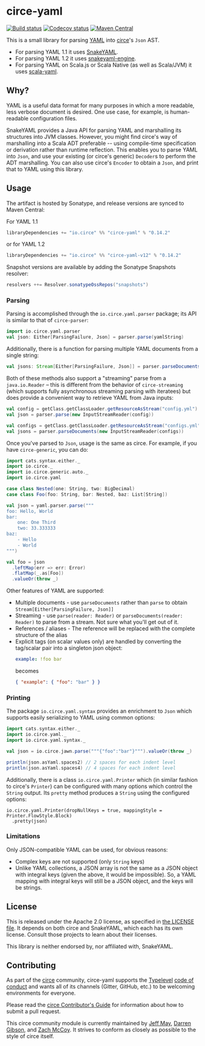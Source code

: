 # circe-yaml

[![Build status](https://github.com/circe/circe-yaml/workflows/Continuous%20Integration/badge.svg)](https://github.com/circe/circe-yaml/actions)
[![Codecov status](https://codecov.io/gh/circe/circe-yaml/branch/master/graph/badge.svg)](https://codecov.io/gh/circe/circe-yaml)
[![Maven Central](https://maven-badges.herokuapp.com/maven-central/io.circe/circe-yaml_2.12/badge.svg)](https://maven-badges.herokuapp.com/maven-central/io.circe/circe-yaml_2.12)

This is a small library for parsing [YAML](https://yaml.org) into [circe](https://github.com/circe/circe)'s `Json` AST.
 * For parsing YAML 1.1 it uses [SnakeYAML](https://bitbucket.org/snakeyaml/snakeyaml).
 * For parsing YAML 1.2 it uses [snakeyaml-engine](https://bitbucket.org/snakeyaml/snakeyaml-engine).
 * For parsing YAML on Scala.js or Scala Native (as well as Scala/JVM) it uses [scala-yaml](https://github.com/VirtusLab/scala-yaml).

## Why?

YAML is a useful data format for many purposes in which a more readable, less verbose document is desired.  One use
case, for example, is human-readable configuration files.

SnakeYAML provides a Java API for parsing YAML and marshalling its structures into JVM classes. However, you might find 
circe's way of marshalling into a Scala ADT preferable -- using compile-time specification or derivation rather than runtime 
reflection.  This enables you to parse YAML into `Json`, and use your existing (or circe's generic) `Decoder`s to perform 
the ADT marshalling.  You can also use circe's `Encoder` to obtain a `Json`, and print that to YAML using this library.

## Usage

The artifact is hosted by Sonatype, and release versions are synced to Maven Central:

For YAML 1.1
```scala
libraryDependencies += "io.circe" %% "circe-yaml" % "0.14.2"
```
or for YAML 1.2
```scala
libraryDependencies += "io.circe" %% "circe-yaml-v12" % "0.14.2"
```

Snapshot versions are available by adding the Sonatype Snapshots resolver:

```scala
resolvers ++= Resolver.sonatypeOssRepos("snapshots")
```

### Parsing
Parsing is accomplished through the `io.circe.yaml.parser` package; its API is similar to that of `circe-parser`:

```scala
import io.circe.yaml.parser
val json: Either[ParsingFailure, Json] = parser.parse(yamlString)
```

Additionally, there is a function for parsing multiple YAML documents from a single string:

```scala
val jsons: Stream[Either[ParsingFailure, Json]] = parser.parseDocuments(multiDocumentString)
```

Both of these methods also support a "streaming" parse from a `java.io.Reader` – this is different from the behavior of 
`circe-streaming` (which supports fully asynchronous streaming parsing with iteratees) but does provide a convenient way to 
retrieve YAML from Java inputs:

```scala
val config = getClass.getClassLoader.getResourceAsStream("config.yml")
val json = parser.parse(new InputStreamReader(config))

val configs = getClass.getClassLoader.getResourceAsStream("configs.yml")
val jsons = parser.parseDocuments(new InputStreamReader(configs))
```

Once you've parsed to `Json`, usage is the same as circe. For example, if you have `circe-generic`, you can do:

```scala
import cats.syntax.either._
import io.circe._
import io.circe.generic.auto._
import io.circe.yaml

case class Nested(one: String, two: BigDecimal)
case class Foo(foo: String, bar: Nested, baz: List[String])

val json = yaml.parser.parse("""
foo: Hello, World
bar:
    one: One Third
    two: 33.333333
baz:
    - Hello
    - World
""")

val foo = json
  .leftMap(err => err: Error)
  .flatMap(_.as[Foo])
  .valueOr(throw _)
```

Other features of YAML are supported:

* Multiple documents - use `parseDocuments` rather than `parse` to obtain `Stream[Either[ParsingFailure, Json]]`
* Streaming - use `parse(reader: Reader)` or `parseDocuments(reader: Reader)` to parse from a stream.  Not sure what
  you'll get out of it.
* References / aliases - The reference will be replaced with the complete structure of the alias
* Explicit tags (on scalar values only) are handled by converting the tag/scalar pair into a singleton json object:
  ```yaml
  example: !foo bar
  ```
  becomes
  ```json
  { "example": { "foo": "bar" } }
  ```

### Printing
The package `io.circe.yaml.syntax` provides an enrichment to `Json` which supports easily serializing to YAML using common
options:

```scala
import cats.syntax.either._
import io.circe.yaml._
import io.circe.yaml.syntax._

val json = io.circe.jawn.parse("""{"foo":"bar"}""").valueOr(throw _)

println(json.asYaml.spaces2) // 2 spaces for each indent level
println(json.asYaml.spaces4) // 4 spaces for each indent level
```

Additionally, there is a class `io.circe.yaml.Printer` which (in similar fashion to circe's `Printer`) can be configured 
with many options which control the `String` output. Its `pretty` method produces a `String` using the configured options:

```
io.circe.yaml.Printer(dropNullKeys = true, mappingStyle = Printer.FlowStyle.Block)
  .pretty(json)
```

### Limitations

Only JSON-compatible YAML can be used, for obvious reasons:

- Complex keys are not supported (only `String` keys)
- Unlike YAML collections, a JSON array is not the same as a JSON object with integral keys (given the above, it would
  be impossible).  So, a YAML mapping with integral keys will still be a JSON object, and the keys will be strings.

## License

This is released under the Apache 2.0 license, as specified in [the LICENSE file](LICENSE).  It depends on both
circe and SnakeYAML, which each has its own license.  Consult those projects to learn about their licenses.

This library is neither endorsed by, nor affiliated with, SnakeYAML.

## Contributing
As part of the [circe](https://github.com/circe/circe) community, circe-yaml supports the [Typelevel](http://typelevel.org/) [code of conduct](http://typelevel.org/conduct.html) and wants all of its channels (Gitter, GitHub, etc.) to be welcoming environments for everyone.

Please read the [circe Contributor's Guide](https://github.com/circe/circe/blob/master/CONTRIBUTING.md) for information about how to submit a pull request.

This circe community module is currently maintained by [Jeff May](https://github.com/jeffmay), [Darren Gibson](https://github.com/zarthross), and [Zach McCoy](https://github.com/zmccoy). It strives to conform as closely as possible to the style of circe itself.
